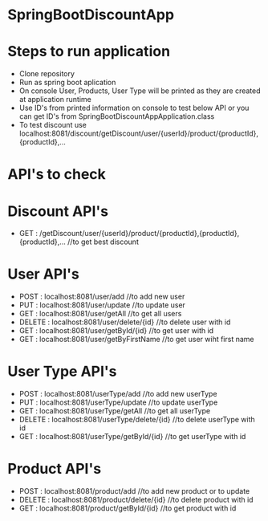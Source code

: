 # SpringBootDiscountApp
# Steps to run application
* Clone repository
* Run as spring boot aplication
* On console User, Products, User Type will be printed as they are created at application runtime
* Use ID's from printed information on console to test below API or you can get ID's from SpringBootDiscountAppApplication.class
* To test discount use localhost:8081/discount/getDiscount/user/{userId}/product/{productId},{productId},...

# API's to check

# Discount API's
* GET : /getDiscount/user/{userId}/product/{productId},{productId},{productId},...             //to get best discount 

# User API's
* POST : localhost:8081/user/add                     //to add new user
* PUT : localhost:8081/user/update                  //to update user
* GET : localhost:8081/user/getAll                 //to get all users
* DELETE : localhost:8081/user/delete/{id}        //to delete user with id
* GET : localhost:8081/user/getById/{id}          //to get user with id
* GET : localhost:8081/user/getByFirstName        //to get user wiht first name

# User Type API's
* POST : localhost:8081/userType/add                     //to add new userType
* PUT : localhost:8081/userType/update                  //to update userType
* GET : localhost:8081/userType/getAll                 //to get all userType
* DELETE : localhost:8081/userType/delete/{id}        //to delete userType with id
* GET : localhost:8081/userType/getById/{id}          //to get userType with id

# Product API's
* POST : localhost:8081/product/add                     //to add new product or to update
* DELETE : localhost:8081/product/delete/{id}        //to delete product with id
* GET : localhost:8081/product/getById/{id}          //to get product with id
